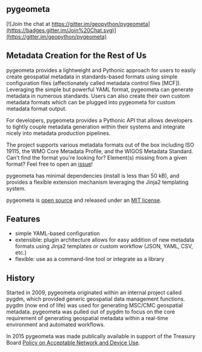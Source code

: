 ## pygeometa

[![Join the chat at https://gitter.im/geopython/pygeometa](https://badges.gitter.im/Join%20Chat.svg)](https://gitter.im/geopython/pygeometa) 

<h2>Metadata Creation for the Rest of Us</h2>

pygeometa provides a lightweight and Pythonic approach for users to easily
create geospatial metadata in standards-based formats using simple
configuration files (affectionately called metadata control files [MCF]).
Leveraging the simple but powerful YAML format, pygeometa can generate metadata
in numerous standards. Users can also create their own custom metadata formats
which can be plugged into pygeometa for custom metadata format output.

For developers, pygeometa provides a Pythonic API that allows developers to
tightly couple metadata generation within their systems and integrate nicely
into metadata production pipelines.

The project supports various metadata formats out of the box including ISO
19115, the WMO Core Metadata Profile, and the WIGOS Metadata Standard. Can't
find the format you're looking for?  Element(s) missing from a given format?
Feel free to open an [issue](https://github.com/geopython/pygeometa/issues)!

pygeometa has minimal dependencies (install is less than 50 kB), and provides
a flexible extension mechanism leveraging the Jinja2 templating system.

pygeometa is [open source](https://opensource.org) and released under an
[MIT license](https://github.com/geopython/pygeometa/blob/master/LICENSE.md).

## Features
* simple YAML-based configuration
* extensible: plugin architecture allows for easy addition of new metadata
  formats using Jinja2 templates or custom workflow (JSON, YAML, CSV, etc.)
* flexible: use as a command-line tool or integrate as a library

## History

Started in 2009, pygeometa originated within an internal project called pygdm,
which provided generic geospatial data management functions.  pygdm (now end
of life) was used for generating MSC/CMC geospatial metadata.  pygeometa was
pulled out of pygdm to focus on the core requirement of generating geospatial
metadata within a real-time environment and automated workflows.

In 2015 pygeometa was made publically available in support of the Treasury
Board [Policy on Acceptable Network and Device Use](http://www.tbs-sct.gc.ca/pol/doc-eng.aspx?id=27122).
